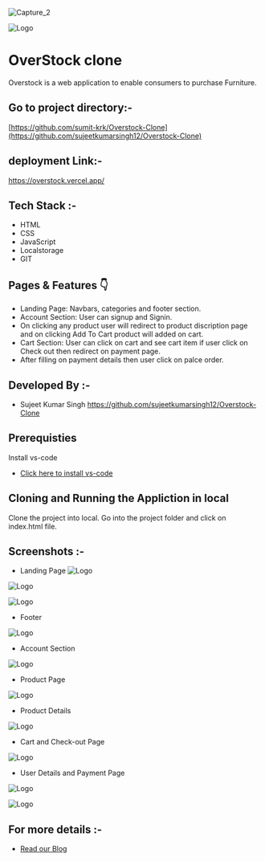 ![Capture_2](https://user-images.githubusercontent.com/88573250/214933579-5eecbd1d-961e-4e8f-8012-dd96a8f3c34c.PNG)

![Logo](https://github.com/sumit-krk/name/blob/master/overstock/Overstock_logo.PNG?raw=true)


# OverStock clone

Overstock is a web application to enable consumers to purchase Furniture.

## Go to project directory:-
[https://github.com/sumit-krk/Overstock-Clone](https://github.com/sujeetkumarsingh12/Overstock-Clone)

## deployment Link:-
https://overstock.vercel.app/

## Tech Stack :-
- HTML
- CSS
- JavaScript
- Localstorage
- GIT
## Pages & Features 👇
- Landing Page: Navbars, categories and footer section.
- Account Section: User can signup and Signin.
- On clicking any product user will redirect to product discription page and on clicking Add To Cart product will added on cart.
- Cart Section: User can click on cart and see cart item if user click on Check out then redirect on payment page.
- After filling on payment details then user click on palce order.
## Developed By :-
- Sujeet Kumar Singh https://github.com/sujeetkumarsingh12/Overstock-Clone



## Prerequisties
Install vs-code

- [Click here to install vs-code]( https://code.visualstudio.com/download)

## Cloning and Running the Appliction in local

Clone the project into local. Go into the project folder and click on index.html file.

## Screenshots :-
- Landing Page
![Logo](https://github.com/sumit-krk/name/blob/master/overstock/Capture_1.PNG?raw=true)

![Logo](https://github.com/sumit-krk/name/blob/master/overstock/Capture_2.PNG?raw=true)

![Logo](https://github.com/sumit-krk/name/blob/master/overstock/Capture_3.PNG?raw=true)

- Footer

![Logo](https://github.com/sumit-krk/name/blob/master/overstock/Capture_4.PNG?raw=true)

- Account Section

![Logo](https://github.com/sumit-krk/name/blob/master/overstock/Capture_5.PNG?raw=true)


- Product Page

![Logo](https://github.com/sumit-krk/name/blob/master/overstock/Capture_6.PNG?raw=true)

- Product Details

![Logo](https://github.com/sumit-krk/name/blob/master/overstock/Capture_7.PNG?raw=true)

- Cart and Check-out Page

![Logo](https://github.com/sumit-krk/name/blob/master/overstock/Capture_8.PNG?raw=true)

- User Details and Payment Page

![Logo](https://github.com/sumit-krk/name/blob/master/overstock/Capture_9.PNG?raw=true)


![Logo](https://github.com/sumit-krk/name/blob/master/overstock/Capture_10.PNG?raw=true)

## For more details :-

- [Read our Blog](https://github.com/sumit-krk)
